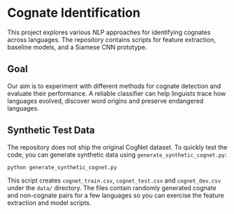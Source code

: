 # Cognate Identification

This project explores various NLP approaches for identifying cognates across languages. The repository contains scripts for feature extraction, baseline models, and a Siamese CNN prototype.

## Goal
Our aim is to experiment with different methods for cognate detection and evaluate their performance. A reliable classifier can help linguists trace how languages evolved, discover word origins and preserve endangered languages.

## Synthetic Test Data
The repository does not ship the original CogNet dataset. To quickly test the code, you can generate synthetic data using `generate_synthetic_cognet.py`:

```bash
python generate_synthetic_cognet.py
```

This script creates `cognet_train.csv`, `cognet_test.csv` and `cognet_dev.csv` under the `data/` directory. The files contain randomly generated cognate and non-cognate pairs for a few languages so you can exercise the feature extraction and model scripts.
